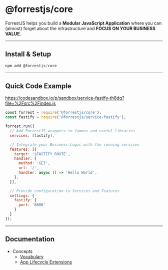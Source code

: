 # @forrestjs/core

ForrestJS helps you build a **Modular JavaScript Application** where you can (almost) forget about the infrastructure and **FOCUS ON YOUR BUSINESS VALUE**.

---

## Install & Setup

```js
npm add @forrestjs/core
```

---

## Quick Code Example

https://codesandbox.io/p/sandbox/service-fastify-th8dq?file=%2Fsrc%2Findex.js

```js
const forrest = require('@forrestjs/core');
const fastify = require('@forrestjs/service-fastify');

forrest.run({
  // Add ForrestJS wrappers to famous and useful libraries
  services: [fastify],

  // Integrate your Business Logic with the running services
  features: [{
    target: '$FASTIFY_ROUTE',
    handler: {
      method: 'GET',
      url: '/',
      handler: async () => 'Hello World',
    },
  }],

  // Provide configuration to Services and Features
  settings: {
    fastify: {
      port: '8080'
    }
  }
]);
```

---

## Documentation

- Concepts
  - [Vocabulary](./docs/vocabulary/README.md)
  - [App Lifecycle Extensions](./docs/lifecycle/README.md)
